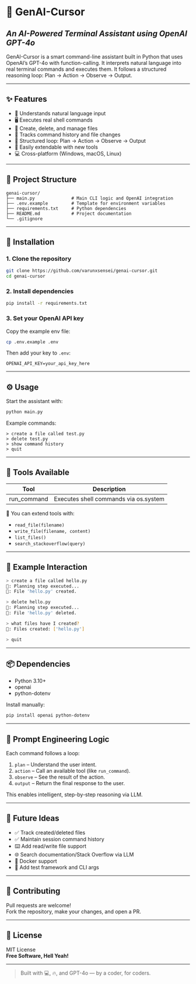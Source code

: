# 🧠 GenAI-Cursor
## _An AI-Powered Terminal Assistant using OpenAI GPT-4o_

GenAI-Cursor is a smart command-line assistant built in Python that uses OpenAI’s GPT-4o with function-calling. It interprets natural language into real terminal commands and executes them. It follows a structured reasoning loop: Plan → Action → Observe → Output.

---

## ✨ Features

- 🧠 Understands natural language input
- 🖥️ Executes real shell commands
- 📁 Create, delete, and manage files
- 📜 Tracks command history and file changes
- 🔄 Structured loop: Plan → Action → Observe → Output
- 🧩 Easily extendable with new tools
- 💻 Cross-platform (Windows, macOS, Linux)

---

## 📁 Project Structure

```
genai-cursor/
├── main.py              # Main CLI logic and OpenAI integration
├── .env.example         # Template for environment variables
├── requirements.txt     # Python dependencies
├── README.md            # Project documentation
└── .gitignore
```

---

## 🚀 Installation

### 1. Clone the repository

```bash
git clone https://github.com/varunxsensei/genai-cursor.git
cd genai-cursor
```

### 2. Install dependencies

```bash
pip install -r requirements.txt
```

### 3. Set your OpenAI API key

Copy the example env file:

```bash
cp .env.example .env
```

Then add your key to `.env`:

```
OPENAI_API_KEY=your_api_key_here
```

---

## ⚙️ Usage

Start the assistant with:

```bash
python main.py
```

Example commands:

```text
> create a file called test.py
> delete test.py
> show command history
> quit
```

---

## 🔧 Tools Available

| Tool          | Description                            |
|---------------|----------------------------------------|
| run_command   | Executes shell commands via os.system  |

🧩 You can extend tools with:
- `read_file(filename)`
- `write_file(filename, content)`
- `list_files()`
- `search_stackoverflow(query)`

---

## 🧪 Example Interaction

```bash
> create a file called hello.py
🧠: Planning step executed...
🤖: File 'hello.py' created.

> delete hello.py
🧠: Planning step executed...
🤖: File 'hello.py' deleted.

> what files have I created?
🤖: Files created: ['hello.py']

> quit
```

---

## 📦 Dependencies

- Python 3.10+
- openai
- python-dotenv

Install manually:

```bash
pip install openai python-dotenv
```

---

## 🧠 Prompt Engineering Logic

Each command follows a loop:

1. `plan` – Understand the user intent.
2. `action` – Call an available tool (like `run_command`).
3. `observe` – See the result of the action.
4. `output` – Return the final response to the user.

This enables intelligent, step-by-step reasoning via LLM.

---

## 🧩 Future Ideas

- ✅ Track created/deleted files
- ✅ Maintain session command history
- ⌨️ Add read/write file support
- 🌐 Search documentation/Stack Overflow via LLM
- 🐳 Docker support
- 🧪 Add test framework and CLI args

---

## 🤝 Contributing

Pull requests are welcome!  
Fork the repository, make your changes, and open a PR.

---

## 🪪 License

MIT License  
**Free Software, Hell Yeah!**

---

> Built with 💻, 🔥, and GPT-4o — by a coder, for coders.
